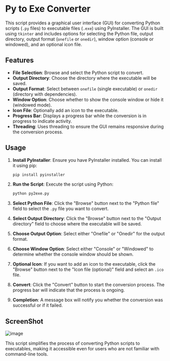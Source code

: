 # Py to Exe Converter

This script provides a graphical user interface (GUI) for converting Python scripts (`.py` files) to executable files (`.exe`) using PyInstaller. The GUI is built using `tkinter` and includes options for selecting the Python file, output directory, output format (`onefile` or `onedir`), window option (console or windowed), and an optional icon file.

## Features

- **File Selection**: Browse and select the Python script to convert.
- **Output Directory**: Choose the directory where the executable will be saved.
- **Output Format**: Select between `onefile` (single executable) or `onedir` (directory with dependencies).
- **Window Option**: Choose whether to show the console window or hide it (windowed mode).
- **Icon File**: Optionally add an icon to the executable.
- **Progress Bar**: Displays a progress bar while the conversion is in progress to indicate activity.
- **Threading**: Uses threading to ensure the GUI remains responsive during the conversion process.

## Usage

1. **Install PyInstaller**: Ensure you have PyInstaller installed. You can install it using pip:
   ```sh
   pip install pyinstaller
   ```

2. **Run the Script**: Execute the script using Python:
   ```sh
   python py2exe.py
   ```

3. **Select Python File**: Click the "Browse" button next to the "Python file" field to select the `.py` file you want to convert.

4. **Select Output Directory**: Click the "Browse" button next to the "Output directory" field to choose where the executable will be saved.

5. **Choose Output Option**: Select either "Onefile" or "Onedir" for the output format.

6. **Choose Window Option**: Select either "Console" or "Windowed" to determine whether the console window should be shown.

7. **Optional Icon**: If you want to add an icon to the executable, click the "Browse" button next to the "Icon file (optional)" field and select an `.ico` file.

8. **Convert**: Click the "Convert" button to start the conversion process. The progress bar will indicate that the process is ongoing.

9. **Completion**: A message box will notify you whether the conversion was successful or if it failed.

## ScreenShot

![image](https://github.com/user-attachments/assets/13c2751d-b6ec-4256-a604-5f58a5065f64)



This script simplifies the process of converting Python scripts to executables, making it accessible even for users who are not familiar with command-line tools.
